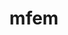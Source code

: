 ---
title: "mfem"
layout: cache
categories: [package, v0.18.1]
meta: {"versions": ["4.4.0"], "compilers": ["gcc@=7.3.1", "gcc@=7.5.0"], "oss": ["amzn2", "ubuntu18.04"], "platforms": ["linux"], "targets": ["aarch64", "graviton2", "x86_64", "x86_64_v3", "x86_64_v4"], "stacks": ["aws-isc", "aws-isc-aarch64", "data-vis-sdk", "e4s", "radiuss", "root"], "num_specs": 12, "num_specs_by_stack": {"e4s": 2, "root": 12, "aws-isc": 4, "data-vis-sdk": 1, "aws-isc-aarch64": 4, "radiuss": 1}}
spec_details: [{"hash": "dtvuvewdqvqyibxcdtrqfm34h3kfdmvq", "compiler": "gcc@=7.5.0", "versions": ["4.4.0"], "os": "ubuntu18.04", "platform": "linux", "target": "x86_64", "variants": ["~amgx", "~conduit", "~cuda", "~debug", "~examples", "~fms", "~gnutls", "~gslib", "~lapack", "~libceed", "~libunwind", "+metis", "~miniapps", "~mpfr", "+mpi", "~netcdf", "~occa", "~openmp", "~petsc", "~pumi", "~raja", "~rocm", "~shared", "~slepc", "+static", "~strumpack", "~suite-sparse", "~sundials", "~superlu-dist", "~threadsafe", "timer=auto", "~umpire", "+zlib"], "stacks": ["e4s", "root"], "size": "-", "tarball": "https://binaries.spack.io/releases/v0.18.1/build_cache/linux-ubuntu18.04-x86_64/gcc-7.5.0/mfem-4.4.0/linux-ubuntu18.04-x86_64-gcc-7.5.0-mfem-4.4.0-dtvuvewdqvqyibxcdtrqfm34h3kfdmvq.spack"}, {"hash": "ukokbuzb6ytpvf2njaxqnzmamae3n3qj", "compiler": "gcc@=7.3.1", "versions": ["4.4.0"], "os": "amzn2", "platform": "linux", "target": "x86_64_v3", "variants": ["~amgx", "~conduit", "+cuda", "cuda_arch=70", "~debug", "~examples", "~fms", "~gnutls", "~gslib", "~lapack", "~libceed", "~libunwind", "+metis", "~miniapps", "~mpfr", "+mpi", "~netcdf", "~occa", "~openmp", "~petsc", "~pumi", "~raja", "~rocm", "~shared", "~slepc", "+static", "~strumpack", "~suite-sparse", "~sundials", "~superlu-dist", "~threadsafe", "timer=auto", "~umpire", "+zlib"], "stacks": ["root", "aws-isc"], "size": "-", "tarball": "https://binaries.spack.io/releases/v0.18.1/build_cache/linux-amzn2-x86_64_v3/gcc-7.3.1/mfem-4.4.0/linux-amzn2-x86_64_v3-gcc-7.3.1-mfem-4.4.0-ukokbuzb6ytpvf2njaxqnzmamae3n3qj.spack"}, {"hash": "7hhgacdoscbimo7daosqiq47zdo4d5fm", "compiler": "gcc@=7.3.1", "versions": ["4.4.0"], "os": "amzn2", "platform": "linux", "target": "x86_64_v4", "variants": ["~amgx", "~conduit", "~cuda", "~debug", "~examples", "~fms", "~gnutls", "~gslib", "~lapack", "~libceed", "~libunwind", "+metis", "~miniapps", "~mpfr", "+mpi", "~netcdf", "~occa", "~openmp", "~petsc", "~pumi", "~raja", "~rocm", "~shared", "~slepc", "+static", "~strumpack", "~suite-sparse", "~sundials", "~superlu-dist", "~threadsafe", "timer=auto", "~umpire", "+zlib"], "stacks": ["root", "aws-isc"], "size": "-", "tarball": "https://binaries.spack.io/releases/v0.18.1/build_cache/linux-amzn2-x86_64_v4/gcc-7.3.1/mfem-4.4.0/linux-amzn2-x86_64_v4-gcc-7.3.1-mfem-4.4.0-7hhgacdoscbimo7daosqiq47zdo4d5fm.spack"}, {"hash": "flo5jxrcq6pf3dtmsooriq2f6ugff3br", "compiler": "gcc@=7.3.1", "versions": ["4.4.0"], "os": "amzn2", "platform": "linux", "target": "x86_64_v3", "variants": ["~amgx", "~conduit", "~cuda", "~debug", "~examples", "~fms", "~gnutls", "~gslib", "~lapack", "~libceed", "~libunwind", "+metis", "~miniapps", "~mpfr", "+mpi", "~netcdf", "~occa", "~openmp", "~petsc", "~pumi", "~raja", "~rocm", "~shared", "~slepc", "+static", "~strumpack", "~suite-sparse", "~sundials", "~superlu-dist", "~threadsafe", "timer=auto", "~umpire", "+zlib"], "stacks": ["root", "aws-isc"], "size": "-", "tarball": "https://binaries.spack.io/releases/v0.18.1/build_cache/linux-amzn2-x86_64_v3/gcc-7.3.1/mfem-4.4.0/linux-amzn2-x86_64_v3-gcc-7.3.1-mfem-4.4.0-flo5jxrcq6pf3dtmsooriq2f6ugff3br.spack"}, {"hash": "w5ohfklimfsuca6fzimq5itvp6w6eyzz", "compiler": "gcc@=7.5.0", "versions": ["4.4.0"], "os": "ubuntu18.04", "platform": "linux", "target": "x86_64", "variants": ["~amgx", "+conduit", "~cuda", "~debug", "~examples", "~fms", "~gnutls", "~gslib", "~lapack", "~libceed", "~libunwind", "+metis", "~miniapps", "~mpfr", "+mpi", "~netcdf", "~occa", "~openmp", "~petsc", "~pumi", "~raja", "~rocm", "+shared", "~slepc", "+static", "~strumpack", "~suite-sparse", "~sundials", "~superlu-dist", "~threadsafe", "timer=auto", "~umpire", "+zlib"], "stacks": ["root", "data-vis-sdk"], "size": "-", "tarball": "https://binaries.spack.io/releases/v0.18.1/build_cache/linux-ubuntu18.04-x86_64/gcc-7.5.0/mfem-4.4.0/linux-ubuntu18.04-x86_64-gcc-7.5.0-mfem-4.4.0-w5ohfklimfsuca6fzimq5itvp6w6eyzz.spack"}, {"hash": "r55wzvftdzi4xxpa7i6hytfug7cmqja2", "compiler": "gcc@=7.3.1", "versions": ["4.4.0"], "os": "amzn2", "platform": "linux", "target": "aarch64", "variants": ["~amgx", "~conduit", "+cuda", "cuda_arch=70", "~debug", "~examples", "~fms", "~gnutls", "~gslib", "~lapack", "~libceed", "~libunwind", "+metis", "~miniapps", "~mpfr", "+mpi", "~netcdf", "~occa", "~openmp", "~petsc", "~pumi", "~raja", "~rocm", "~shared", "~slepc", "+static", "~strumpack", "~suite-sparse", "~sundials", "~superlu-dist", "~threadsafe", "timer=auto", "~umpire", "+zlib"], "stacks": ["root", "aws-isc-aarch64"], "size": "-", "tarball": "https://binaries.spack.io/releases/v0.18.1/build_cache/linux-amzn2-aarch64/gcc-7.3.1/mfem-4.4.0/linux-amzn2-aarch64-gcc-7.3.1-mfem-4.4.0-r55wzvftdzi4xxpa7i6hytfug7cmqja2.spack"}, {"hash": "q276eebkyr4zeywquvcxdycxnlnbshlw", "compiler": "gcc@=7.3.1", "versions": ["4.4.0"], "os": "amzn2", "platform": "linux", "target": "graviton2", "variants": ["~amgx", "~conduit", "+cuda", "cuda_arch=70", "~debug", "~examples", "~fms", "~gnutls", "~gslib", "~lapack", "~libceed", "~libunwind", "+metis", "~miniapps", "~mpfr", "+mpi", "~netcdf", "~occa", "~openmp", "~petsc", "~pumi", "~raja", "~rocm", "~shared", "~slepc", "+static", "~strumpack", "~suite-sparse", "~sundials", "~superlu-dist", "~threadsafe", "timer=auto", "~umpire", "+zlib"], "stacks": ["root", "aws-isc-aarch64"], "size": "-", "tarball": "https://binaries.spack.io/releases/v0.18.1/build_cache/linux-amzn2-graviton2/gcc-7.3.1/mfem-4.4.0/linux-amzn2-graviton2-gcc-7.3.1-mfem-4.4.0-q276eebkyr4zeywquvcxdycxnlnbshlw.spack"}, {"hash": "vkjbnxo4xr7w4kiohqujfgam3aon6qkx", "compiler": "gcc@=7.3.1", "versions": ["4.4.0"], "os": "amzn2", "platform": "linux", "target": "x86_64_v4", "variants": ["~amgx", "~conduit", "+cuda", "cuda_arch=70", "~debug", "~examples", "~fms", "~gnutls", "~gslib", "~lapack", "~libceed", "~libunwind", "+metis", "~miniapps", "~mpfr", "+mpi", "~netcdf", "~occa", "~openmp", "~petsc", "~pumi", "~raja", "~rocm", "~shared", "~slepc", "+static", "~strumpack", "~suite-sparse", "~sundials", "~superlu-dist", "~threadsafe", "timer=auto", "~umpire", "+zlib"], "stacks": ["root", "aws-isc"], "size": "-", "tarball": "https://binaries.spack.io/releases/v0.18.1/build_cache/linux-amzn2-x86_64_v4/gcc-7.3.1/mfem-4.4.0/linux-amzn2-x86_64_v4-gcc-7.3.1-mfem-4.4.0-vkjbnxo4xr7w4kiohqujfgam3aon6qkx.spack"}, {"hash": "3fgabe5wmoxsxudyrszotp3fzxgsdpnf", "compiler": "gcc@=7.5.0", "versions": ["4.4.0"], "os": "ubuntu18.04", "platform": "linux", "target": "x86_64", "variants": ["~amgx", "~conduit", "+cuda", "cuda_arch=70", "~debug", "~examples", "~fms", "~gnutls", "~gslib", "~lapack", "~libceed", "~libunwind", "+metis", "~miniapps", "~mpfr", "+mpi", "~netcdf", "~occa", "~openmp", "~petsc", "~pumi", "~raja", "~rocm", "~shared", "~slepc", "+static", "~strumpack", "~suite-sparse", "~sundials", "~superlu-dist", "~threadsafe", "timer=auto", "~umpire", "+zlib"], "stacks": ["e4s", "root"], "size": "-", "tarball": "https://binaries.spack.io/releases/v0.18.1/build_cache/linux-ubuntu18.04-x86_64/gcc-7.5.0/mfem-4.4.0/linux-ubuntu18.04-x86_64-gcc-7.5.0-mfem-4.4.0-3fgabe5wmoxsxudyrszotp3fzxgsdpnf.spack"}, {"hash": "yib6bnou7c53zujxrd3tn6bye734ts7q", "compiler": "gcc@=7.3.1", "versions": ["4.4.0"], "os": "amzn2", "platform": "linux", "target": "graviton2", "variants": ["~amgx", "~conduit", "~cuda", "~debug", "~examples", "~fms", "~gnutls", "~gslib", "~lapack", "~libceed", "~libunwind", "+metis", "~miniapps", "~mpfr", "+mpi", "~netcdf", "~occa", "~openmp", "~petsc", "~pumi", "~raja", "~rocm", "~shared", "~slepc", "+static", "~strumpack", "~suite-sparse", "~sundials", "~superlu-dist", "~threadsafe", "timer=auto", "~umpire", "+zlib"], "stacks": ["root", "aws-isc-aarch64"], "size": "-", "tarball": "https://binaries.spack.io/releases/v0.18.1/build_cache/linux-amzn2-graviton2/gcc-7.3.1/mfem-4.4.0/linux-amzn2-graviton2-gcc-7.3.1-mfem-4.4.0-yib6bnou7c53zujxrd3tn6bye734ts7q.spack"}, {"hash": "2uiqxmygzclp56l2je3jan76st5xcd3s", "compiler": "gcc@=7.3.1", "versions": ["4.4.0"], "os": "amzn2", "platform": "linux", "target": "aarch64", "variants": ["~amgx", "~conduit", "~cuda", "~debug", "~examples", "~fms", "~gnutls", "~gslib", "~lapack", "~libceed", "~libunwind", "+metis", "~miniapps", "~mpfr", "+mpi", "~netcdf", "~occa", "~openmp", "~petsc", "~pumi", "~raja", "~rocm", "~shared", "~slepc", "+static", "~strumpack", "~suite-sparse", "~sundials", "~superlu-dist", "~threadsafe", "timer=auto", "~umpire", "+zlib"], "stacks": ["root", "aws-isc-aarch64"], "size": "-", "tarball": "https://binaries.spack.io/releases/v0.18.1/build_cache/linux-amzn2-aarch64/gcc-7.3.1/mfem-4.4.0/linux-amzn2-aarch64-gcc-7.3.1-mfem-4.4.0-2uiqxmygzclp56l2je3jan76st5xcd3s.spack"}, {"hash": "x4j2fpxm5krrey7o6mn6yc57m2uuyh4m", "compiler": "gcc@=7.5.0", "versions": ["4.4.0"], "os": "ubuntu18.04", "platform": "linux", "target": "x86_64", "variants": ["~amgx", "~conduit", "~cuda", "~debug", "~examples", "~fms", "~gnutls", "~gslib", "~lapack", "~libceed", "~libunwind", "+metis", "~miniapps", "~mpfr", "+mpi", "~netcdf", "~occa", "~openmp", "~petsc", "~pumi", "~raja", "~rocm", "~shared", "~slepc", "+static", "~strumpack", "~suite-sparse", "~sundials", "~superlu-dist", "~threadsafe", "timer=auto", "~umpire", "+zlib"], "stacks": ["radiuss", "root"], "size": "-", "tarball": "https://binaries.spack.io/releases/v0.18.1/build_cache/linux-ubuntu18.04-x86_64/gcc-7.5.0/mfem-4.4.0/linux-ubuntu18.04-x86_64-gcc-7.5.0-mfem-4.4.0-x4j2fpxm5krrey7o6mn6yc57m2uuyh4m.spack"}]
---